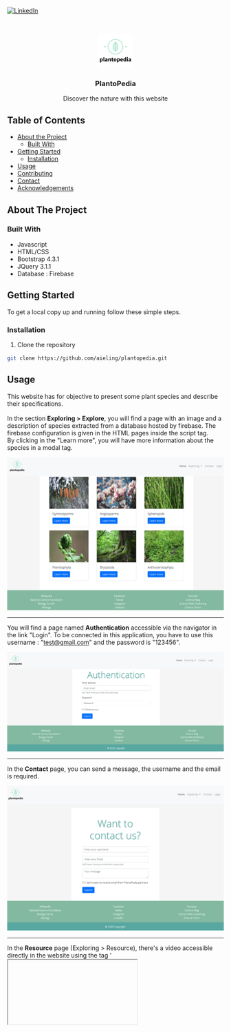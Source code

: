 
[![LinkedIn][linkedin-shield]][linkedin-url]



<!-- PROJECT LOGO -->
<br />
<p align="center">
  <a href="https://github.com/aieling/plantopedia">
    <img src="README_images/logo.png" alt="Logo" width="80" height="80">
  </a>

  <h3 align="center">PlantoPedia</h3>

  <p align="center">
    Discover the nature with this website
    <br />
  </p>
</p>



<!-- TABLE OF CONTENTS -->
## Table of Contents

* [About the Project](#about-the-project)
  * [Built With](#built-with)
* [Getting Started](#getting-started)
  * [Installation](#installation)
* [Usage](#usage)
* [Contributing](#contributing)
* [Contact](#contact)
* [Acknowledgements](#acknowledgements)



<!-- ABOUT THE PROJECT -->
## About The Project


### Built With

* []() Javascript
* []() HTML/CSS
* []() Bootstrap 4.3.1
* []() JQuery 3.1.1
* []() Database : Firebase 



<!-- GETTING STARTED -->
## Getting Started

To get a local copy up and running follow these simple steps.

### Installation
 
1. Clone the repository
```sh
git clone https://github.com/aieling/plantopedia.git
```




<!-- USAGE EXAMPLES -->
## Usage
This website has for objective to present some plant species and describe their specifications. <br> <br>
In the section **Exploring > Explore**, you will find a page with an image and a description of species extracted from a database hosted by firebase. 
The firebase configuration is given in the HTML pages inside the script tag. <br>
By clicking in the "Learn more", you will have more information about the species in a modal tag.

[![Product Name Screen Shot][product-screenshot]](README_images/screenshot.jpg)

<hr>

You will find a page named **Authentication** accessible via the navigator in the link "Login". 
To be connected in this application, you have to use this username : "test@gmail.com" and the password is "123456".

[![Login Name Screen Shot][login-screenshot]](README_images/login.jpg)

<hr>

In the **Contact** page, you can send a message, the username and the email is required.

[![Contact Name Screen Shot][contact-screenshot]](README_images/contact.jpg)

<hr>

In the **Resource** page (Exploring > Resource), there's a video accessible directly in the website using the tag '<iframe>', there's also two types of table, one using bootstrap, and the other one using a personalized CSS and using a javascript form of collections.<br>
[![Ressource Name Screen Shot][ressource-screenshot]](README_images/ressource.jpg)

<hr>

In the **home** page, there's a carrousel developed with Bootstrap, which displayed 3 README_images that can help the user to navigate in the website. 
[![Index Name Screen Shot][index-screenshot]](README_images/index.jpg)


<!-- CONTRIBUTING -->
## Contributing

Contributions are what make the open source community such an amazing place to be learn, inspire, and create. Any contributions you make are **greatly appreciated**.

1. Fork the Project
2. Create your Feature Branch (`git checkout -b feature/AmazingFeature`)
3. Commit your Changes (`git commit -m 'Add some AmazingFeature'`)
4. Push to the Branch (`git push origin feature/AmazingFeature`)
5. Open a Pull Request


<!-- CONTACT -->
## Contact

Your Name - [LinkedIn](https://www.linkedin.com/in/helenekev/) - Helene KEV

Project Link: [https://github.com/aieling/plantopedia](https://github.com/aieling/plantopedia)



<!-- ACKNOWLEDGEMENTS -->
## Acknowledgements

* [Pexels](https://www.pexels.com/search/template/)
* [PNAS](www.pnas.org)


<!-- MARKDOWN LINKS & README_images -->

[linkedin-shield]: https://img.shields.io/badge/-LinkedIn-black.svg?style=flat-square&logo=linkedin&colorB=555
[linkedin-url]: https://linkedin.com/in/helenekev
[product-screenshot]: README_images/screenshot.jpg
[contact-screenshot]: README_images/contact.jpg
[login-screenshot]: README_images/login.jpg
[ressource-screenshot]: README_images/ressource.jpg
[index-screenshot]: README_images/index.jpg